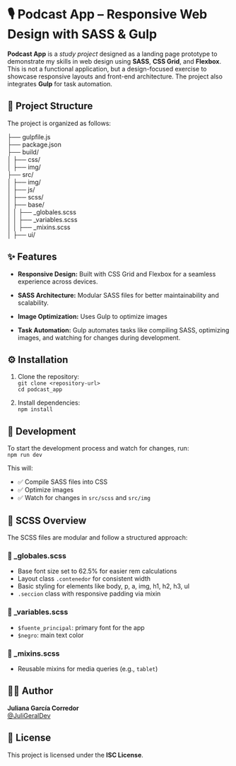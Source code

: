 # 🎙️ Podcast App – Responsive Web Design with SASS & Gulp

**Podcast App** is a *study project* designed as a landing page prototype to demonstrate my skills in web design using **SASS**, **CSS Grid**, and **Flexbox**. This is not a functional application, but a design-focused exercise to showcase responsive layouts and front-end architecture. The project also integrates **Gulp** for task automation.


## 📁 Project Structure

The project is organized as follows:

├── gulpfile.js  
├── package.json  
├── build/  
│   ├── css/  
│   ├── img/  
├── src/  
│   ├── img/  
│   ├── js/  
│   ├── scss/  
│       ├── base/  
│       │   ├── _globales.scss  
│       │   ├── _variables.scss  
│       │   ├── _mixins.scss  
│       ├── ui/  


## ✨ Features

- **Responsive Design:** Built with CSS Grid and Flexbox for a seamless experience across devices.  
- **SASS Architecture:** Modular SASS files for better maintainability and scalability.  
- **Image Optimization:** Uses Gulp to optimize images

- **Task Automation:** Gulp automates tasks like compiling SASS, optimizing images, and watching for changes during development.

## ⚙️ Installation

1. Clone the repository:  
   `git clone <repository-url>`  
   `cd podcast_app`  

2. Install dependencies:  
   `npm install`  


## 🧪 Development

To start the development process and watch for changes, run:  
`npm run dev`  

This will:  
- ✅ Compile SASS files into CSS  
- ✅ Optimize images  
- ✅ Watch for changes in `src/scss` and `src/img`  

## 🎨 SCSS Overview

The SCSS files are modular and follow a structured approach:  

### 📌 _globales.scss  
- Base font size set to 62.5% for easier rem calculations  
- Layout class `.contenedor` for consistent width  
- Basic styling for elements like body, p, a, img, h1, h2, h3, ul  
- `.seccion` class with responsive padding via mixin  

### 📌 _variables.scss  
- `$fuente_principal`: primary font for the app  
- `$negro`: main text color  

### 📌 _mixins.scss  
- Reusable mixins for media queries (e.g., `tablet`)


## 👩‍💻 Author

**Juliana García Corredor**  
[@JuliGeralDev](https://github.com/JuliGeralDev)


## 📄 License

This project is licensed under the **ISC License**.